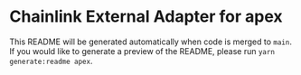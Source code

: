 # Chainlink External Adapter for apex

This README will be generated automatically when code is merged to `main`. If you would like to generate a preview of the README, please run `yarn generate:readme apex`.

